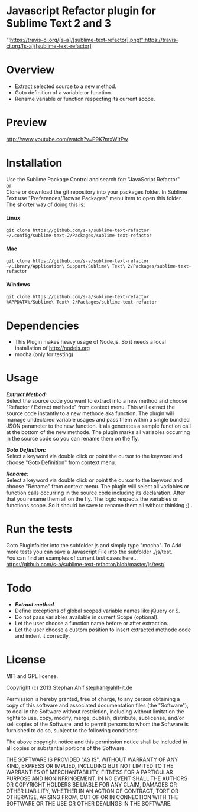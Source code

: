 Javascript Refactor plugin for Sublime Text 2 and 3 
===============================
"!https://travis-ci.org/[s-a]/[sublime-text-refactor].png!":https://travis-ci.org/[s-a]/[sublime-text-refactor]

Overview
========

- Extract selected source to a new method.
- Goto definition of a variable or function.
- Rename variable or function respecting its current scope.


Preview
========

http://www.youtube.com/watch?v=P9K7mxWItPw

Installation
============

Use the Sublime Package Control and search for: "JavaScript Refactor"  
or  
Clone or download the git repository into your packages folder. 
In Sublime Text use "Preferences/Browse Packages" menu item to open this folder. 
The shorter way of doing this is: 
#### Linux
`git clone https://github.com/s-a/sublime-text-refactor ~/.config/sublime-text-2/Packages/sublime-text-refactor`

#### Mac
`git clone https://github.com/s-a/sublime-text-refactor ~/Library/Application\ Support/Sublime\ Text\ 2/Packages/sublime-text-refactor`

#### Windows
`git clone https://github.com/s-a/sublime-text-refactor %APPDATA%/Sublime\ Text\ 2/Packages/sublime-text-refactor`


Dependencies
============
- This Plugin makes heavy usage of Node.js. So it needs a local installation of http://nodejs.org 
- mocha (only for testing)

Usage
=====

***Extract Method:***  
Select the source code you want to extract into a new method and choose "Refactor / Extract methode" from context menu. 
This will extract the source code instantly to a new methode aka function. The plugin will manage undeclared variable usages and pass them within a single bundled JSON parameter to the new function.
It als generates a sample function call at the bottom of the new methode.
The plugin marks all variables occurring in the source code so you can rename them on the fly. 

***Goto Definition:***  
Select a keyword via double click or point the cursor to the keyword and choose "Goto Definition" from context menu.

***Rename:***  
Select a keyword via double click or point the cursor to the keyword and choose "Rename" from context menu. The plugin will select all variables or function calls occurring in the source code including its declaration. After that you rename them all on the fly. The logic respects the variables or functions scope. So it should be save to rename them all without thinking ;) .

Run the tests
=============
Goto Pluginfolder into the subfolder js and simply type "mocha". To Add more tests you can save a Javascript File into the subfolder ./js/test.  
You can find an examples of current test cases here...  
https://github.com/s-a/sublime-text-refactor/blob/master/js/test/


Todo
========================
- ***Extract method***  
- Define exceptions of global scoped variable names like jQuery or $.
- Do not pass variables available in current Scope (optional).
- Let the user choose a function name before or after extraction.
- Let the user choose a custom position to insert extracted methode code and indent it correctly.


License
=======


MIT and GPL license.

Copyright (c) 2013 Stephan Ahlf <stephan@ahlf-it.de>

Permission is hereby granted, free of charge, to any person obtaining a copy of this software and associated documentation files (the "Software"), to deal in the Software without restriction, including without limitation the rights to use, copy, modify, merge, publish, distribute, sublicense, and/or sell copies of the Software, and to permit persons to whom the Software is furnished to do so, subject to the following conditions:

The above copyright notice and this permission notice shall be included in all copies or substantial portions of the Software.

THE SOFTWARE IS PROVIDED "AS IS", WITHOUT WARRANTY OF ANY KIND, EXPRESS OR IMPLIED, INCLUDING BUT NOT LIMITED TO THE WARRANTIES OF MERCHANTABILITY, FITNESS FOR A PARTICULAR PURPOSE AND NONINFRINGEMENT. IN NO EVENT SHALL THE AUTHORS OR COPYRIGHT HOLDERS BE LIABLE FOR ANY CLAIM, DAMAGES OR OTHER LIABILITY, WHETHER IN AN ACTION OF CONTRACT, TORT OR OTHERWISE, ARISING FROM, OUT OF OR IN CONNECTION WITH THE SOFTWARE OR THE USE OR OTHER DEALINGS IN THE SOFTWARE.